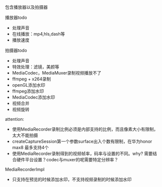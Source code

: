 包含播放器以及拍摄器

 
播放器todo
- 处理声音
- 在线播放：mp4,hls,dash等
- 播放速度

拍摄器todo

- 处理声音
- 特效处理：滤镜，美颜等
- MediaCodec，MediaMuxer录制视频播放不了
- ffmpeg + x264录制
- openGL添加水印
- ffmpeg添加水印
- MediaCodec添加水印
- 视频合并
- 视频旋转


attention:
- 使用MediaRecorder录制比例必须是内部支持的比例，而且像素大小有限制，太大不能拍摄
- createCaptureSession第一个参数surface出入个数有限制，在华为honor max8 最多支持4个
- 使用MediaRecorder录制得到的视频帧率，码率与设置的不同。why? 需要结合硬件平台设置？codec与muxer的呢需要特定分辨率？




MediaRecorderImpl
- 只支持在预览的时候添加水印，不支持视频录制的时候添加水印


